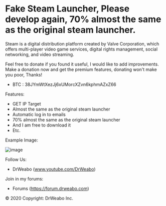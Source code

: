 # Fake Steam Launcher, Please develop again, 70% almost the same as the original steam launcher.
Steam is a digital distribution platform created by Valve Corporation, which offers multi-player video game services, digital rights management, social networking, and video streaming.

Feel free to donate if you found it useful, I would like to add improvements.
Make a donation now and get the premium features, donating won't make you poor, Thanks!
- BTC : 38JYmWtXezJj6xUMorcXZvn6kphmAZxZ66

Features:
- GET IP Target
- Almost the same as the original steam launcher
- Automatic log in to emails
- 70% almost the same as the original steam launcher
- And I am free to download it
- Etc.

Example Image:

![image](https://cdn.discordapp.com/attachments/562361254535102494/562741971534348314/unknown.png)

Follow Us:
- DrWeabo (www.youtube.com/DrWeabo)

Join in my forums:
- Forums (https://forum.drweabo.com)

© 2020 Copyright: DrWeabo Inc.
